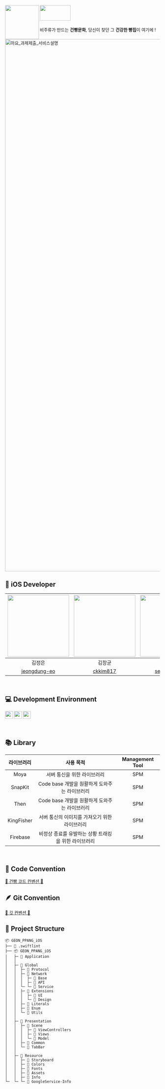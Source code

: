 # <img src="https://github.com/GEON-PPANG/GEON-PPANG-iOS/assets/107853954/d6fdefe3-4c88-4cef-a280-cae13b5199f6" align=left width=110><image src ="https://github.com/GEON-PPANG/GEON-PPANG-iOS/assets/107853954/abf67c6b-0dc2-45f6-be6f-e6534f4850a3" width=100 height=50>

 비주류가 만드는 **건빵문화**, 당신이 찾던 그 **건강한 빵집**이 여기에 !
 <br>
<img width="1728" alt="아요_과제제출_서비스설명" src="https://github.com/GEON-PPANG/GEON-PPANG-iOS/assets/107853954/c60ef3b8-66c6-41f6-8c9c-bffc5c921c2d">
<br>

## 🍞 iOS Developer
<img src="https://github.com/GEON-PPANG/GEON-PPANG-iOS/assets/107853954/70fdab77-8a2f-4992-9853-55087a098de3" width="200"> | <img src="https://github.com/GEON-PPANG/GEON-PPANG-iOS/assets/107853954/a6b640f4-9380-439a-a16d-5f7fac6fcb6d" width="200"> | <img src="https://github.com/GEON-PPANG/GEON-PPANG-iOS/assets/107853954/93eec23b-d40f-4d31-9e2d-75202625cbca" width="200"> |
:---------:|:----------:|:---------:
김정은 | 김창균 | 이성민 |
[jeongdung-eo](https://github.com/jeongdung-eo) | [ckkim817](https://github.com/ckkim817) | [seongmin221](https://github.com/seongmin221) |
<br>

## 💻 Development Environment

<img src ="https://img.shields.io/badge/Swift-5.7-orange?logo=swift" height="25"> <img src ="https://img.shields.io/badge/Xcode-14.2-blue?logo=xcode" height="25"> <img src ="https://img.shields.io/badge/iOS-15.0-white.svg" height="25">

<br>

## 📚 Library

라이브러리 | 사용 목적 | Management Tool
:---------:|:----------:|:---------:
Moya | 서버 통신을 위한 라이브러리 | SPM
SnapKit | Code base 개발을 원활하게 도와주는 라이브러리 | SPM
Then | Code base 개발을 원활하게 도와주는 라이브러리 | SPM
KingFisher | 서버 통신의 이미지를 가져오기 위한 라이브러리 | SPM
Firebase | 비정상 종료를 유발하는 상황 트래킹을 위한 라이브러리 | SPM
<br>

## 🔐 Code Convention
[🍞 건빵 코드 컨벤션 🍞](https://www.notion.so/sungah/Code-Convention-cb3894459c7948a3bdc07fc2a24eb143)
<br>

## 🪶 Git Convention
[🍞 깃 컨벤션 🍞](https://www.notion.so/sungah/Git-Convention-c418744d1360420695b31c39c352d16d)
<br>

## 📂 Project Structure
~~~
📦 GEON_PPANG_iOS
├── 📜 .swiftlint
├── 📦 GEON_PPANG_iOS
│   ├─ 📂 Application
│   │
│   ├─ 📂 Global  
│   │  ├─ 📂 Protocol
│   │  ├─ 📂 Network
│   │  │  ├─ 📂 Base
│   │  │  ├─ 📂 API
│   │  └─ └─ 📂 Service
│   │  ├─ 📂 Extensions
│   │  │  ├─ 📂 UI
│   │  │  └─ 📂 Design
│   │  ├─ 📂 Literals
│   │  ├─ 📂 Enum
│   │  └─ 📂 Utils
│   │
│   ├─ 📂 Presentation
│   │  ├─ 📂 Scene
│   │  │  ├─ 📂 ViewControllers
│   │  │  ├─ 📂 Views
│   │  │  └─ 📂 Model
│   │  ├─ 📂 Common
│   │  └─ 📂 TabBar
│   │   
│   ├─ 📂 Resource
│   │  ├─ 📂 Storyboard
│   │  ├─ 📂 Colors
│   │  ├─ 📂 Fonts
│   │  ├─ 📂 Assets
│   │  ├─ 📜 Info
└─  └─ └─ 📜 GoogleService-Info
~~~
<br>
